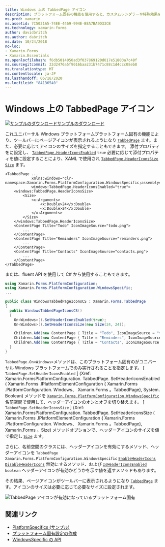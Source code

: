 ```yaml
---
title: Windows 上の TabbedPage アイコン
description: プラットフォーム固有の機能を使用すると、カスタムレンダラーや特殊効果を実装することなく、特定のプラットフォームでのみ使用できる機能を使用できます。 この記事では、TabbedPage ツールバーにページアイコンを表示できるようにする、Windows プラットフォーム固有のを使用する方法について説明します。
ms.prod: xamarin
ms.assetid: 7C5031A5-74EE-4469-994E-BEA7BA9D33CB
ms.technology: xamarin-forms
author: davidbritch
ms.author: dabritch
ms.date: 10/24/2018
no-loc:
- Xamarin.Forms
- Xamarin.Essentials
ms.openlocfilehash: f6db5014050ad3f037869120d017e51803a7c48f
ms.sourcegitcommit: 32d2476a5f9016baa231b7471c88c1d4ccc08eb8
ms.translationtype: MT
ms.contentlocale: ja-JP
ms.lasthandoff: 06/18/2020
ms.locfileid: "84136540"
---
```

# <a name="tabbedpage-icons-on-windows"></a>Windows 上の TabbedPage アイコン

[![サンプルのダウンロード](~/media/shared/download.png)サンプルのダウンロード](https://docs.microsoft.com/samples/xamarin/xamarin-forms-samples/userinterface-platformspecifics)

これユニバーサル Windows プラットフォームプラットフォーム固有の機能により、ツールバーにページアイコンが表示されるようになり [`TabbedPage`](xref:Xamarin.Forms.TabbedPage) ます。また、必要に応じてアイコンのサイズを指定することもできます。 添付プロパティをに設定し、 [`TabbedPage.HeaderIconsEnabled`](xref:Xamarin.Forms.PlatformConfiguration.WindowsSpecific.TabbedPage.HeaderIconsEnabledProperty) `true` 必要に応じて添付プロパティを値に設定することにより、XAML で使用され [`TabbedPage.HeaderIconsSize`](xref:Xamarin.Forms.PlatformConfiguration.WindowsSpecific.TabbedPage.HeaderIconsSizeProperty) [`Size`](xref:Xamarin.Forms.Size) ます。

```xaml
<TabbedPage ...
            xmlns:windows="clr-namespace:Xamarin.Forms.PlatformConfiguration.WindowsSpecific;assembly=Xamarin.Forms.Core"
            windows:TabbedPage.HeaderIconsEnabled="true">
    <windows:TabbedPage.HeaderIconsSize>
        <Size>
            <x:Arguments>
                <x:Double>24</x:Double>
                <x:Double>24</x:Double>
            </x:Arguments>
        </Size>
    </windows:TabbedPage.HeaderIconsSize>
    <ContentPage Title="Todo" IconImageSource="todo.png">
        ...
    </ContentPage>
    <ContentPage Title="Reminders" IconImageSource="reminders.png">
        ...
    </ContentPage>
    <ContentPage Title="Contacts" IconImageSource="contacts.png">
        ...
    </ContentPage>
</TabbedPage>
```

または、fluent API を使用して C# から使用することもできます。

```csharp
using Xamarin.Forms.PlatformConfiguration;
using Xamarin.Forms.PlatformConfiguration.WindowsSpecific;
...

public class WindowsTabbedPageIconsCS : Xamarin.Forms.TabbedPage
{
  public WindowsTabbedPageIconsCS()
  {
    On<Windows>().SetHeaderIconsEnabled(true);
    On<Windows>().SetHeaderIconsSize(new Size(24, 24));

    Children.Add(new ContentPage { Title = "Todo", IconImageSource = "todo.png" });
    Children.Add(new ContentPage { Title = "Reminders", IconImageSource = "reminders.png" });
    Children.Add(new ContentPage { Title = "Contacts", IconImageSource = "contacts.png" });
  }
}
```

`TabbedPage.On<Windows>`メソッドは、このプラットフォーム固有のがユニバーサル Windows プラットフォームでのみ実行されることを指定します。 [ `TabbedPage.SetHeaderIconsEnabled` ] (Xref: Xamarin.FormsPlatformConfiguration. TabbedPage. SetHeaderIconsEnabled ( Xamarin.Forms .IPlatformElementConfiguration { Xamarin.Forms .PlatformConfiguration. Windows、 Xamarin.Forms 。TabbedPage}, System. Boolean) メソッドを [`Xamarin.Forms.PlatformConfiguration.WindowsSpecific`](xref:Xamarin.Forms.PlatformConfiguration.WindowsSpecific) 名前空間で使用して、ヘッダーアイコンのオンとオフを切り替えます。 [ `TabbedPage.SetHeaderIconsSize` ] (Xref: Xamarin.FormsPlatformConfiguration. TabbedPage. SetHeaderIconsSize ( Xamarin.Forms .IPlatformElementConfiguration { Xamarin.Forms .PlatformConfiguration. Windows、 Xamarin.Forms 。TabbedPage}, Xamarin.Forms 。Size) メソッドオプションで、ヘッダーアイコンのサイズを値で指定し [`Size`](xref:Xamarin.Forms.Size) ます。

さらに、名前空間のクラスには、ヘッダーアイコンを有効にするメソッド、ヘッダーアイコンを `TabbedPage` `Xamarin.Forms.PlatformConfiguration.WindowsSpecific` [`EnableHeaderIcons`](xref:Xamarin.Forms.PlatformConfiguration.WindowsSpecific.TabbedPage.EnableHeaderIcons*) [`DisableHeaderIcons`](xref:Xamarin.Forms.PlatformConfiguration.WindowsSpecific.TabbedPage.DisableHeaderIcons*) 無効にするメソッド、および [`IsHeaderIconsEnabled`](xref:Xamarin.Forms.PlatformConfiguration.WindowsSpecific.TabbedPage.IsHeaderIconsEnabled*) `boolean` ヘッダーアイコンが有効かどうかを示す値を返すメソッドもあります。

その結果、ページアイコンがツールバーに表示されるようになり [`TabbedPage`](xref:Xamarin.Forms.TabbedPage) ます。アイコンのサイズは必要に応じて必要なサイズに設定されます。

![TabbedPage アイコンが有効になっているプラットフォーム固有](tabbedpage-icons-images/tabbedpage-icons.png "TabbedPage アイコンが有効になっているプラットフォーム固有")

## <a name="related-links"></a>関連リンク

- [PlatformSpecifics (サンプル)](https://docs.microsoft.com/samples/xamarin/xamarin-forms-samples/userinterface-platformspecifics)
- [プラットフォーム固有設定の作成](~/xamarin-forms/platform/platform-specifics/index.md#creating-platform-specifics)
- [WindowsSpecific の API](xref:Xamarin.Forms.PlatformConfiguration.WindowsSpecific)
